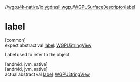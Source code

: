 //[wgpu4k-native](../../../index.md)/[io.ygdrasil.wgpu](../index.md)/[WGPUSurfaceDescriptor](index.md)/[label](label.md)

# label

[common]\
expect abstract val [label](label.md): [WGPUStringView](../-w-g-p-u-string-view/index.md)

Label used to refer to the object.

[android, jvm, native]\
[android, jvm, native]\
actual abstract val [label](label.md): [WGPUStringView](../-w-g-p-u-string-view/index.md)